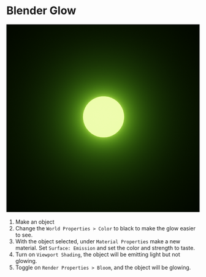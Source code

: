 # Blender Glow

![Glow](assets/blender-glow.png)

1. Make an object
2. Change the `World Properties > Color` to black to make the glow easier to see.
3. With the object selected, under `Material Properties` make a new material. Set `Surface: Emission` and set the color and strength to taste.
4. Turn on `Viewport Shading`, the object will be emitting light but not glowing.
5. Toggle on `Render Properties > Bloom`, and the object will be glowing.